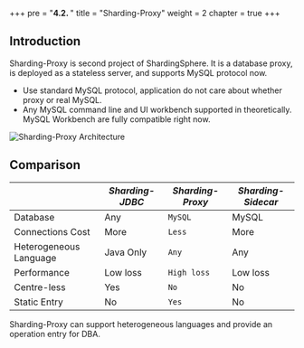 +++
pre = "<b>4.2. </b>"
title = "Sharding-Proxy"
weight = 2
chapter = true
+++

## Introduction

Sharding-Proxy is second project of ShardingSphere.
It is a database proxy, is deployed as a stateless server, and supports MySQL protocol now.

* Use standard MySQL protocol, application do not care about whether proxy or real MySQL.
* Any MySQL command line and UI workbench supported in theoretically. MySQL Workbench are fully compatible right now.

![Sharding-Proxy Architecture](http://shardingsphere.jd.com/document/current/img/sharding-proxy-brief_v2.png)

## Comparison

|                        | *Sharding-JDBC* | *Sharding-Proxy* | *Sharding-Sidecar* |
| ---------------------- | --------------- | ---------------- | ------------------ |
| Database               | Any             | `MySQL`          | MySQL              |
| Connections Cost       | More            | `Less`           | More               |
| Heterogeneous Language | Java Only       | `Any`            | Any                |
| Performance            | Low loss        | `High loss`      | Low loss           |
| Centre-less            | Yes             | `No`             | No                 |
| Static Entry           | No              | `Yes`            | No                 |

Sharding-Proxy can support heterogeneous languages and provide an operation entry for DBA.
